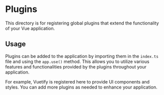 # Plugins

This directory is for registering global plugins that extend the functionality of your Vue application. 

## Usage

Plugins can be added to the application by importing them in the `index.ts` file and using the `app.use()` method. This allows you to utilize various features and functionalities provided by the plugins throughout your application.

For example, Vuetify is registered here to provide UI components and styles. You can add more plugins as needed to enhance your application.
